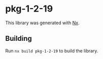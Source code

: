 # pkg-1-2-19

This library was generated with [Nx](https://nx.dev).

## Building

Run `nx build pkg-1-2-19` to build the library.

